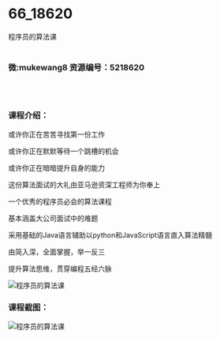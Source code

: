 # 66_18620
程序员的算法课
<br/></br>
<h3>微:mukewang8 资源编号：5218620</h3>
<br/></br>
<h3>课程介绍：</h3>
<p>或许你正在苦苦寻找第一份工作</p>
<p>或许你正在默默等待一个跳槽的机会</p>
<p>或许你正在暗暗提升自身的能力</p>
<p>这份<a title="查看与 算法 相关的文章" target="_blank">算法</a>面试的大礼由亚马逊资深工程师为你奉上</p>
<p>一个优秀的程序员必会的<a title="查看与 算法 相关的文章" target="_blank">算法</a>课程</p>
<p>基本涵盖大公司面试中的难题</p>
<p>采用基础的Java语言辅助以python和JavaScript语言直入算法精髓</p>
<p>由简入深，全面掌握，举一反三</p>
<p>提升算法思维，贯穿编程五经六脉</p>
<p><img src="https://www.ko996.com/wp-content/uploads/img/2021/02/1-81-300x208.png" alt="程序员的算法课"></p>
<div class="info-desc">
<h3>课程截图：</h3>
<p><img src="https://www.ko996.com/wp-content/uploads/img/2021/02/2-86.png" alt="程序员的算法课"></p>


			
</div>
